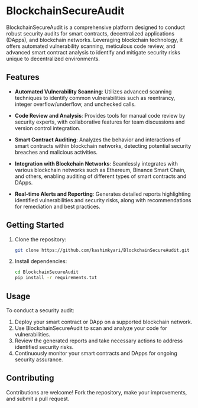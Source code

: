 # BlockchainSecureAudit

BlockchainSecureAudit is a comprehensive platform designed to conduct robust security audits for smart contracts, decentralized applications (DApps), and blockchain networks. Leveraging blockchain technology, it offers automated vulnerability scanning, meticulous code review, and advanced smart contract analysis to identify and mitigate security risks unique to decentralized environments.

## Features

- **Automated Vulnerability Scanning**: Utilizes advanced scanning techniques to identify common vulnerabilities such as reentrancy, integer overflow/underflow, and unchecked calls.
  
- **Code Review and Analysis**: Provides tools for manual code review by security experts, with collaborative features for team discussions and version control integration.

- **Smart Contract Auditing**: Analyzes the behavior and interactions of smart contracts within blockchain networks, detecting potential security breaches and malicious activities.

- **Integration with Blockchain Networks**: Seamlessly integrates with various blockchain networks such as Ethereum, Binance Smart Chain, and others, enabling auditing of different types of smart contracts and DApps.

- **Real-time Alerts and Reporting**: Generates detailed reports highlighting identified vulnerabilities and security risks, along with recommendations for remediation and best practices.

## Getting Started

1. Clone the repository:

   ```bash
   git clone https://github.com/kashimkyari/BlockchainSecureAudit.git
2. Install dependencies:
   ```bash
   cd BlockchainSecureAudit
   pip install -r requirements.txt

## Usage
To conduct a security audit:

1. Deploy your smart contract or DApp on a supported blockchain network.
2. Use BlockchainSecureAudit to scan and analyze your code for vulnerabilities.
3. Review the generated reports and take necessary actions to address identified security risks.
4. Continuously monitor your smart contracts and DApps for ongoing security assurance.

 ##  Contributing
Contributions are welcome! Fork the repository, make your improvements, and submit a pull request.
